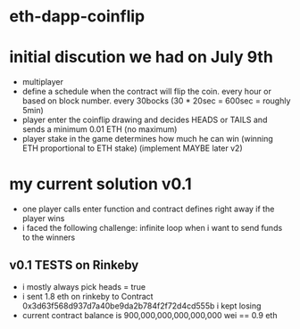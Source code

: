 # eth-dapp-coinflip

# initial discution we had on July 9th 

* multiplayer
* define a schedule when the contract will flip the coin. every hour or based on block number. every 30bocks (30 * 20sec = 600sec = roughly 5min)
* player enter the coinflip drawing and decides HEADS or TAILS and sends a minimum 0.01 ETH (no maximum)
* player stake in the game determines how much he can win (winning ETH proportional to ETH stake) (implement MAYBE later v2)

# my current solution v0.1

* one player calls enter function and contract defines right away if the player wins
* i faced the following challenge: infinite loop when i want to send funds to the winners

## v0.1 TESTS on Rinkeby

* i mostly always pick heads = true
* i sent 1.8 eth on rinkeby to Contract 0x3d63f568d937d7a40be9da2b784f2f72d4cd555b  i kept losing
* current contract balance is 900,000,000,000,000,000 wei == 0.9 eth
